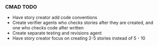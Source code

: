 ### CMAD TODO

- Have story creator add code conventions
- Create verifier agents who checks stories after they are created, and one who checks code after written
- Create separate testing and revisions agent
- Have story creator focus on creating 2-5 stories instead of 5 - 10